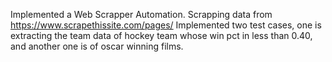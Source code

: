 Implemented a Web Scrapper Automation.
Scrapping data from https://www.scrapethissite.com/pages/
Implemented two test cases, one is extracting the team data of hockey team whose win pct in less than 0.40, and another one is of oscar winning films.
